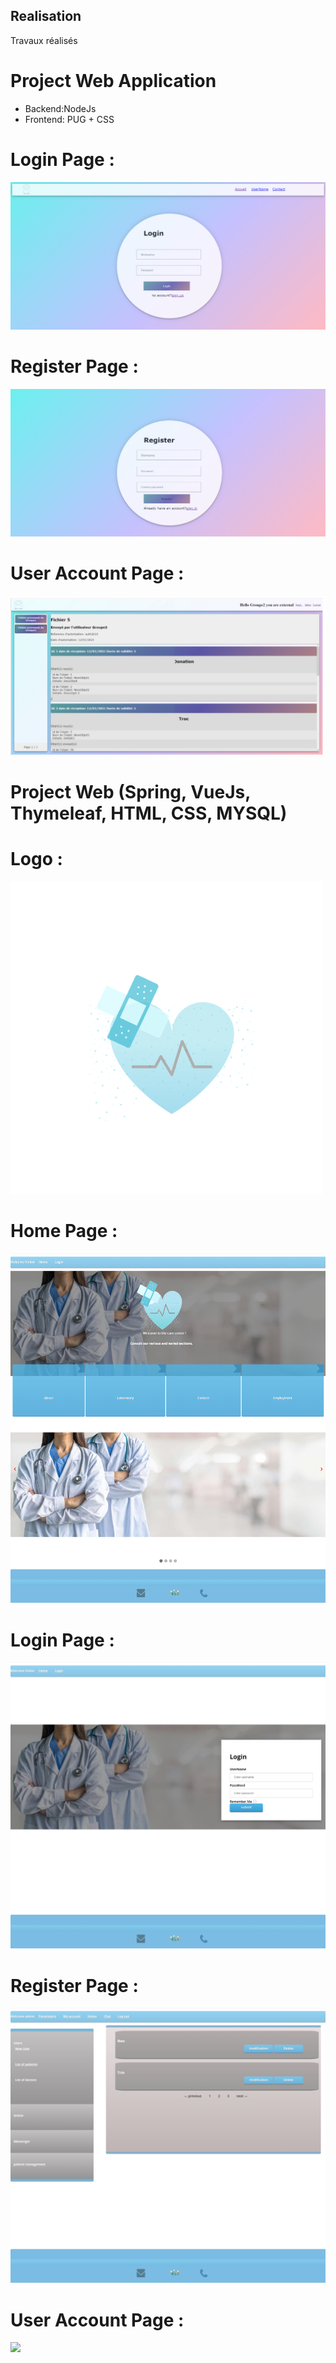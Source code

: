 ## Realisation
Travaux réalisés

# Project Web Application 

* Backend:NodeJs 
* Frontend: PUG + CSS

# Login Page :

![](TrocLogin.PNG)

# Register Page :

![](TrocRegisterr.PNG)

# User Account Page :
![](UserAccount.PNG)

# Project Web (Spring, VueJs, Thymeleaf, HTML, CSS, MYSQL)

  # Logo : 

  ![](SpringLogo.PNG)

  # Home Page :

  ![](SpringHome.PNG)

  # Login Page :

  ![](SpringLogin.PNG)

  # Register Page :

  ![](SpringUserAccount.PNG)

  # User Account Page :
  ![](SpringChangSettings.PNG)
